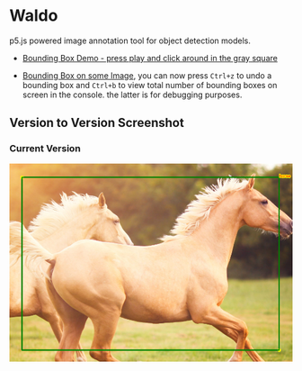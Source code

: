 # Waldo
p5.js powered image annotation tool for object detection models.

* [Bounding Box Demo - press play and click around in the gray square](https://editor.p5js.org/hamza.ryzvy/sketches/sGSK2Bgly)

* [Bounding Box on some Image](https://editor.p5js.org/hamza.ryzvy/sketches/UhYIE21ye), you can now press `Ctrl+z` to undo a bounding box and `Ctrl+b` to view total number of bounding boxes on screen in the console. the latter is for debugging purposes.
## Version to Version Screenshot
### Current Version
![screenshot](horsebbscrrenshot.PNG)
